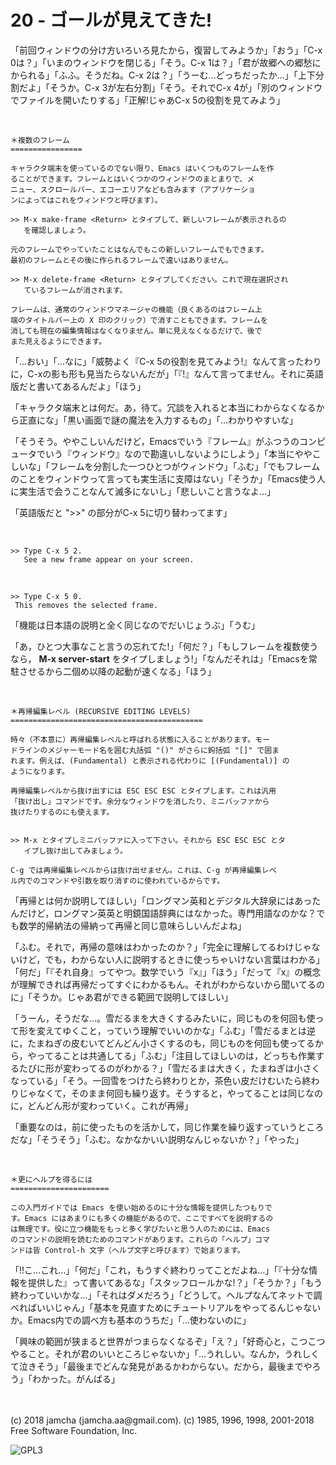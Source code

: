 

# 20 - ゴールが見えてきた!

「前回ウィンドウの分け方いろいろ見たから，復習してみようか」「おう」「C-x 0は？」「いまのウィンドウを閉じる」「そう。C-x 1は？」「君が故郷への郷愁にかられる」「ふふ。そうだね。C-x 2は？」「うーむ…どっちだったか…」「上下分割だよ」「そうか。C-x 3が左右分割」「そう。それでC-x 4が」「別のウィンドウでファイルを開いたりする」「正解!じゃあC-x 5の役割を見てみよう」  

<br>  

    ＊複数のフレーム
    ================
    
    キャラクタ端末を使っているのでない限り、Emacs はいくつものフレームを作
    ることができます。フレームとはいくつかのウィンドウのまとまりで、メ
    ニュー、スクロールバー、エコーエリアなども含みます（アプリケーショ
    ンによってはこれをウィンドウと呼びます）。
    
    >> M-x make-frame <Return> とタイプして、新しいフレームが表示されるの
       を確認しましょう。
    
    元のフレームでやっていたことはなんでもこの新しいフレームでもできます。
    最初のフレームとその後に作られるフレームで違いはありません。
    
    >> M-x delete-frame <Return> とタイプしてください。これで現在選択され
       ているフレームが消されます。
    
    フレームは、通常のウィンドウマネージャの機能（良くあるのはフレーム上
    端のタイトルバー上の X 印のクリック）で消すこともできます。フレームを
    消しても現在の編集情報はなくなりません。単に見えなくなるだけで、後で
    また見えるようにできます。

「…おい」「…なに」「威勢よく『C-x 5の役割を見てみよう!』なんて言ったわりに，C-xの影も形も見当たらないんだが」「『!』なんて言ってません。それに英語版だと書いてあるんだよ」「ほう」  

「キャラクタ端末とは何だ。あ，待て。冗談を入れると本当にわからなくなるから正直にな」「黒い画面で謎の魔法を入力するもの」「…わかりやすいな」  

「そうそう。ややこしいんだけど，Emacsでいう『フレーム』がふつうのコンピュータでいう『ウィンドウ』なので勘違いしないようにしよう」「本当にややこしいな」「フレームを分割した一つひとつがウィンドウ」「ふむ」「でもフレームのことをウィンドウって言っても実生活に支障はない」「そうか」「Emacs使う人に実生活で会うことなんて滅多にないし」「悲しいこと言うなよ…」  

「英語版だと ">>" の部分がC-x 5に切り替わってます」  

<br>  

    >> Type C-x 5 2.
       See a new frame appear on your screen.

<br>  

    >> Type C-x 5 0.
     This removes the selected frame.

「機能は日本語の説明と全く同じなのでだいじょうぶ」「うむ」  

「あ，ひとつ大事なこと言うの忘れてた!」「何だ？」「もしフレームを複数使うなら， **M-x server-start** をタイプしましょう!」「なんだそれは」「Emacsを常駐させるから二個め以降の起動が速くなる」「ほう」  

<br>  

    ＊再帰編集レベル (RECURSIVE EDITING LEVELS)
    ===========================================
    
    時々（不本意に）再帰編集レベルと呼ばれる状態に入ることがあります。モー
    ドラインのメジャーモード名を囲む丸括弧 "()" がさらに鉤括弧 "[]" で囲ま
    れます。例えば、(Fundamental) と表示される代わりに [(Fundamental)] の
    ようになります。
    
    再帰編集レベルから抜け出すには ESC ESC ESC とタイプします。これは汎用
    「抜け出し」コマンドです。余分なウィンドウを消したり、ミニバッファから
    抜けたりするのにも使えます。
    
    
    >> M-x とタイプしミニバッファに入って下さい。それから ESC ESC ESC とタ
       イプし抜け出してみましょう。
    
    C-g では再帰編集レベルからは抜け出せません。これは、C-g が再帰編集レベ
    ル内でのコマンドや引数を取り消すのに使われているからです。

「再帰とは何か説明してほしい」「ロングマン英和とデジタル大辞泉にはあったんだけど，ロングマン英英と明鏡国語辞典にはなかった。専門用語なのかな？でも数学的帰納法の帰納って再帰と同じ意味らしいんだよね」  

「ふむ。それで，再帰の意味はわかったのか？」「完全に理解してるわけじゃないけど，でも，わからない人に説明するときに使っちゃいけない言葉はわかる」「何だ」「『それ自身』ってやつ。数学でいう『x』」「ほう」「だって『x』の概念が理解できれば再帰だってすぐにわかるもん。それがわからないから聞いてるのに」「そうか。じゃあ君ができる範囲で説明してほしい」  

「うーん，そうだな…。雪だるまを大きくするみたいに，同じものを何回も使って形を変えてゆくこと，っていう理解でいいのかな」「ふむ」「雪だるまとは逆に，たまねぎの皮むいてどんどん小さくするのも，同じものを何回も使ってるから，やってることは共通してる」「ふむ」「注目してほしいのは，どっちも作業するたびに形が変わってるのがわかる？」「雪だるまは大きく，たまねぎは小さくなっている」「そう。一回雪をつけたら終わりとか，茶色い皮だけむいたら終わりじゃなくて，そのまま何回も繰り返す。そうすると，やってることは同じなのに，どんどん形が変わっていく。これが再帰」  

「重要なのは，前に使ったものを活かして，同じ作業を繰り返すっていうところだな」「そうそう」「ふむ。なかなかいい説明なんじゃないか？」「やった」  

<br>  

    ＊更にヘルプを得るには
    ======================
    
    この入門ガイドでは Emacs を使い始めるのに十分な情報を提供したつもりで
    す。Emacs にはあまりにも多くの機能があるので、ここですべてを説明するの
    は無理です。役に立つ機能をもっと多く学びたいと思う人のためには、Emacs
    のコマンドの説明を読むためのコマンドがあります。これらの「ヘルプ」コマ
    ンドは皆 Control-h 文字（ヘルプ文字と呼びます）で始まります。

「!!こ…これ…」「何だ」「これ，もうすぐ終わりってことだよね…」「『十分な情報を提供した』って書いてあるな」「スタッフロールかな!？」「そうか？」「もう終わっていいかな…」「それはダメだろう」「どうして。ヘルプなんてネットで調べればいいじゃん」「基本を見直すためにチュートリアルをやってるんじゃないか。Emacs内での調べ方も基本のうちだ」「…使わないのに」  

「興味の範囲が狭まると世界がつまらなくなるぞ」「え？」「好奇心と，こつこつやること。それが君のいいところじゃないか」「…うれしい。なんか，うれしくて泣きそう」「最後までどんな発見があるかわからない。だから，最後までやろう」「わかった。がんばる」  

<br>  
<br>  
(c) 2018 jamcha (jamcha.aa@gmail.com). (c) 1985, 1996, 1998, 2001-2018 Free Software Foundation, Inc.  

![GPL3](https://www.gnu.org/graphics/gplv3-88x31.png)  

